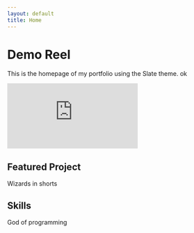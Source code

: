 ```yaml
---
layout: default
title: Home
---
```


# Demo Reel

This is the homepage of my portfolio using the Slate theme. ok

<iframe src="https://www.youtube.com/embed/SDYWh0s3W5A?si=RIe7F3YNQ9EZblkR" frameborder="0" allow="autoplay; encrypted-media" allowfullscreen></iframe>

## Featured Project
Wizards in shorts

## Skills
God of programming